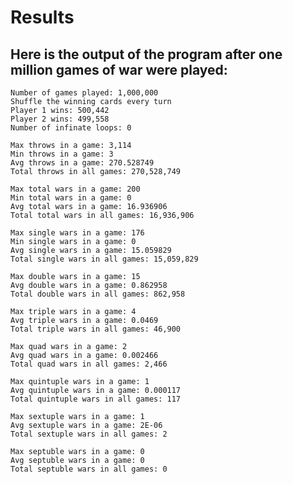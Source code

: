 Results
=======

Here is the output of the program after one million games of war were played:
-----------------------------------------------------------------------------

    Number of games played: 1,000,000  
    Shuffle the winning cards every turn  
    Player 1 wins: 500,442  
    Player 2 wins: 499,558  
    Number of infinate loops: 0  
    
    Max throws in a game: 3,114  
    Min throws in a game: 3  
    Avg throws in a game: 270.528749  
    Total throws in all games: 270,528,749  
    
    Max total wars in a game: 200  
    Min total wars in a game: 0  
    Avg total wars in a game: 16.936906  
    Total total wars in all games: 16,936,906  
    
    Max single wars in a game: 176  
    Min single wars in a game: 0  
    Avg single wars in a game: 15.059829  
    Total single wars in all games: 15,059,829  
    
    Max double wars in a game: 15  
    Avg double wars in a game: 0.862958  
    Total double wars in all games: 862,958  
    
    Max triple wars in a game: 4  
    Avg triple wars in a game: 0.0469  
    Total triple wars in all games: 46,900  
    
    Max quad wars in a game: 2  
    Avg quad wars in a game: 0.002466  
    Total quad wars in all games: 2,466  
    
    Max quintuple wars in a game: 1  
    Avg quintuple wars in a game: 0.000117  
    Total quintuple wars in all games: 117  
    
    Max sextuple wars in a game: 1  
    Avg sextuple wars in a game: 2E-06  
    Total sextuple wars in all games: 2  
    
    Max septuble wars in a game: 0  
    Avg septuble wars in a game: 0  
    Total septuble wars in all games: 0  


